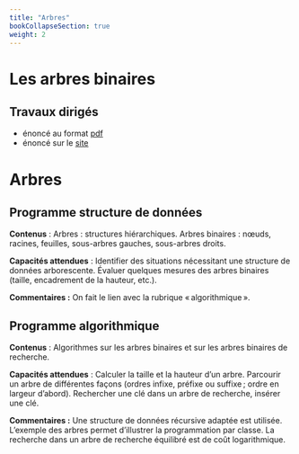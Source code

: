 ```yaml
---
title: "Arbres"
bookCollapseSection: true
weight: 2
---
```



# Les arbres binaires

## Travaux dirigés

  * énoncé au format [pdf](/uploads/docnsitale/arbres/travaux/td_arbres1.pdf)
  * énoncé sur le [site](td)



# Arbres



## Programme structure de données

**Contenus** : Arbres : structures hiérarchiques. Arbres binaires : nœuds,
racines, feuilles, sous-arbres gauches, sous-arbres droits.

**Capacités attendues** : Identifier des situations nécessitant une structure de
données arborescente. Évaluer quelques mesures des arbres binaires (taille,
encadrement de la hauteur, etc.).

**Commentaires :**  On fait le lien avec la rubrique « algorithmique ».



## Programme algorithmique

**Contenus** : Algorithmes sur les arbres binaires et sur
les arbres binaires de recherche.

**Capacités attendues** : Calculer la taille et la hauteur
d’un arbre. Parcourir un arbre de différentes façons (ordres infixe, préfixe ou
suffixe ; ordre en largeur d’abord).
Rechercher une clé dans un arbre de recherche, insérer une clé.

**Commentaires :** Une structure de données récursive adaptée est utilisée.
L’exemple des arbres permet d’illustrer la programmation par classe.
La recherche dans un arbre de recherche équilibré est de coût logarithmique.
